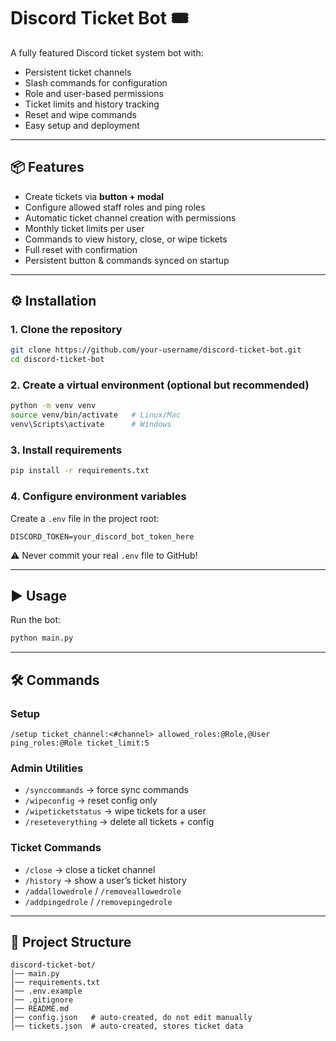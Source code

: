 # Discord Ticket Bot 🎟️

A fully featured Discord ticket system bot with:
- Persistent ticket channels
- Slash commands for configuration
- Role and user-based permissions
- Ticket limits and history tracking
- Reset and wipe commands
- Easy setup and deployment

---

## 📦 Features
- Create tickets via **button + modal**
- Configure allowed staff roles and ping roles
- Automatic ticket channel creation with permissions
- Monthly ticket limits per user
- Commands to view history, close, or wipe tickets
- Full reset with confirmation
- Persistent button & commands synced on startup

---

## ⚙️ Installation

### 1. Clone the repository
```bash
git clone https://github.com/your-username/discord-ticket-bot.git
cd discord-ticket-bot
````

### 2. Create a virtual environment (optional but recommended)

```bash
python -m venv venv
source venv/bin/activate   # Linux/Mac
venv\Scripts\activate      # Windows
```

### 3. Install requirements

```bash
pip install -r requirements.txt
```

### 4. Configure environment variables

Create a `.env` file in the project root:

```
DISCORD_TOKEN=your_discord_bot_token_here
```

⚠️ Never commit your real `.env` file to GitHub!

---

## ▶️ Usage

Run the bot:

```bash
python main.py
```

---

## 🛠️ Commands

### Setup

```
/setup ticket_channel:<#channel> allowed_roles:@Role,@User ping_roles:@Role ticket_limit:5
```

### Admin Utilities

* `/synccommands` → force sync commands
* `/wipeconfig` → reset config only
* `/wipeticketstatus` → wipe tickets for a user
* `/reseteverything` → delete all tickets + config

### Ticket Commands

* `/close` → close a ticket channel
* `/history` → show a user’s ticket history
* `/addallowedrole` / `/removeallowedrole`
* `/addpingedrole` / `/removepingedrole`

---

## 📁 Project Structure

```
discord-ticket-bot/
│── main.py
│── requirements.txt
│── .env.example
│── .gitignore
│── README.md
│── config.json   # auto-created, do not edit manually
│── tickets.json  # auto-created, stores ticket data
